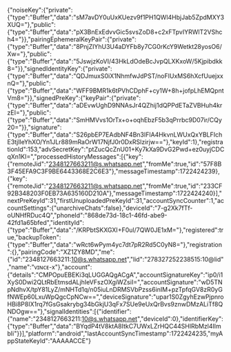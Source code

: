 {"noiseKey":{"private":{"type":"Buffer","data":"sM7avDY0uUxKUezv9f1PH1QWl4HbjJab5ZpdMXY3XUQ="},"public":{"type":"Buffer","data":"pX3BnExEdvvGic5svsZoD8+c2xFTpvIYRWlT2VShch4="}},"pairingEphemeralKeyPair":{"private":{"type":"Buffer","data":"8PnjZIYhU3U4aDYFb8y7CG0rKcY9Wetkt28yosO6/Xw="},"public":{"type":"Buffer","data":"5JswjzKoVI/43HkLdOdeBcJvpQLXKxoW/5Kjpibdkk8="}},"signedIdentityKey":{"private":{"type":"Buffer","data":"QDJmuxS0iX1NhmfwJdPST/noFIUxMS6hXcfUuejxxnQ="},"public":{"type":"Buffer","data":"WFF9BMR1k6tPVhCDphF+cy1W+8h+jofpLhEMQpntVm8="}},"signedPreKey":{"keyPair":{"private":{"type":"Buffer","data":"aDEvwUghD9NNAsJr4QZhij1dQPPdETaZVBHuh4krzEI="},"public":{"type":"Buffer","data":"SmHMVvs1OrTx+o+oqhEbzF5b3qPrrbc9D07ir/CQy20="}},"signature":{"type":"Buffer","data":"S26pbEP7EAdbNF4Bn3IFlA4HkvnLWUxQxYBLFIchE3tjlIeYhXO/Yn1JLr889mRaOrW17NjfJ0r0DxRSlzirjw=="},"keyId":1},"registrationId":153,"advSecretKey":"ptZucQcZnU01+Ky7kXa9DvG2Pwd+ez0uyjCDCqXn1KI=","processedHistoryMessages":[{"key":{"remoteJid":"2348127663211@s.whatsapp.net","fromMe":true,"id":"57F8B3F45EFA9C3F9BE6443368E2C6E3"},"messageTimestamp":1722424239},{"key":{"remoteJid":"2348127663211@s.whatsapp.net","fromMe":true,"id":"233CF92B348203F0EB73A635160D210A"},"messageTimestamp":1722424240}],"nextPreKeyId":31,"firstUnuploadedPreKeyId":31,"accountSyncCounter":1,"accountSettings":{"unarchiveChats":false},"deviceId":"7-g2Xk7fTf-oUNHfRDuc4Q","phoneId":"868de73d-18c1-46fd-abe9-42fd1a65bfed","identityId":{"type":"Buffer","data":"/KRPbtSKXGXI+F0ul/7QW0JE1xM="},"registered":true,"backupToken":{"type":"Buffer","data":"wRct6wPym4yc7dt7pR2Rd5C0yN8="},"registration":{},"pairingCode":"XZ1ZY8MD","me":{"id":"2348127663211:10@s.whatsapp.net","lid":"278327252238515:10@lid","name":"ᴠɪɴᴄᴇ-x"},"account":{"details":"CMPOpuEBEKi3qLUGGAQgACgA","accountSignatureKey":"ip0/i1XyS0Dwi2QLtRbEtmsdALjhIeVFszOXgiWZsiI=","accountSignature":"wD5TNpNdhvX/tpY81LyZ/mNHTd1q/n05iuLnDRMSVbPzss6inIM+pzTpfqGV8zR0yGfNWEp60LxuWpQgcCpNCw==","deviceSignature":"upar1S0ZgyhEzwPjpnroHBi8P8IX1rq7fGsGsakrybg34bGkjU3qFx7SUe9eUxQrBvs9znwDMzALiTf8QNDOgw=="},"signalIdentities":[{"identifier":{"name":"2348127663211:10@s.whatsapp.net","deviceId":0},"identifierKey":{"type":"Buffer","data":"BYqdP4tV8ktA8ItkC7UWxLZrHQC44SHlRbMzl4IlmbIi"}}],"platform":"android","lastAccountSyncTimestamp":1722424235,"myAppStateKeyId":"AAAAACCE"}
